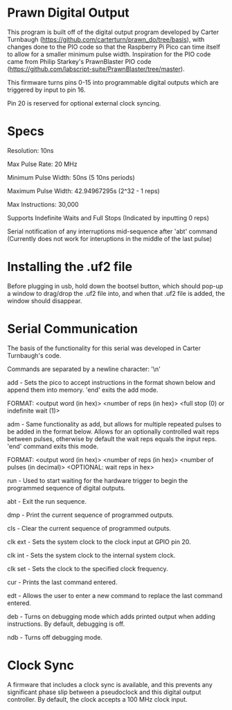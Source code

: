 # Prawn Digital Output

This program is built off of the digital output program developed by Carter Turnbaugh (https://github.com/carterturn/prawn_do/tree/basis), with changes done to the PIO code so that the Raspberry Pi Pico can time itself to allow for a smaller minimum pulse width. Inspiration for the PIO code came from Philip Starkey's PrawnBlaster PIO code (https://github.com/labscript-suite/PrawnBlaster/tree/master). 

This firmware turns pins 0-15 into programmable digital outputs which are triggered by input to pin 16.

Pin 20 is reserved for optional external clock syncing.

# Specs
Resolution: 10ns

Max Pulse Rate: 20 MHz

Minimum Pulse Width: 50ns (5 10ns periods)

Maximum Pulse Width: 42.94967295s (2^32 - 1 reps)

Max Instructions: 30,000

Supports Indefinite Waits and Full Stops (Indicated by inputting 0 reps)

Serial notification of any interruptions mid-sequence after 'abt' command (Currently does not work for interuptions in the middle of the last pulse)

# Installing the .uf2 file
Before plugging in usb, hold down the bootsel button, which should pop-up a window to drag/drop the .uf2 file into, and when that .uf2 file is added, the window should disappear.

# Serial Communication
The basis of the functionality for this serial was developed in Carter Turnbaugh's code.

Commands are separated by a newline character: '\n'

add - Sets the pico to accept instructions in the format shown below and append them into memory. 'end' exits the add mode.

FORMAT: <output word (in hex)> <number of reps (in hex)> <full stop (0) or indefinite wait (1)>

adm - Same functionality as add, but allows for multiple repeated pulses to be added in the format below. Allows for an optionally controlled wait reps between pulses, otherwise by default the wait reps equals the input reps. 'end' command exits this mode.

FORMAT: <output word (in hex)> <number of reps (in hex)> <number of pulses (in decimal)> <OPTIONAL: wait reps in hex>

run - Used to start waiting for the hardware trigger to begin the programmed sequence of digital outputs.

abt - Exit the run sequence.

dmp - Print the current sequence of programmed outputs.

cls - Clear the current sequence of programmed outputs.

clk ext - Sets the system clock to the clock input at GPIO pin 20.

clk int - Sets the system clock to the internal system clock.

clk set <clock frequency in decimal> - Sets the clock to the specified clock frequency.

cur - Prints the last command entered.

edt - Allows the user to enter a new command to replace the last command entered.

deb - Turns on debugging mode which adds printed output when adding instructions. By default, debugging is off.

ndb - Turns off debugging mode.

# Clock Sync
A firmware that includes a clock sync is available, and this prevents any significant phase slip between a pseudoclock and this digital output controller. By default, the clock accepts a 100 MHz clock input.
